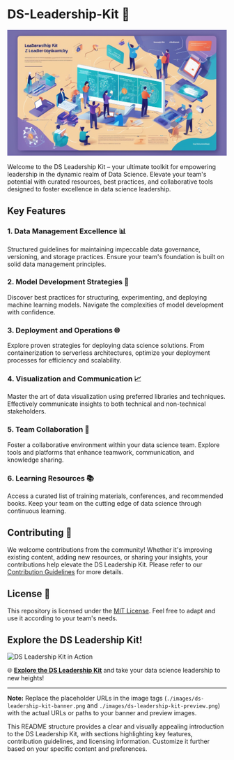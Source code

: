 # DS-Leadership-Kit 🚀

![Data Science Leadership Kit](./docs/images/ds-leadership-kit-banner.png)

Welcome to the DS Leadership Kit – your ultimate toolkit for empowering leadership in the dynamic realm of Data Science. Elevate your team's potential with curated resources, best practices, and collaborative tools designed to foster excellence in data science leadership.

## Key Features

### 1. Data Management Excellence 📊
Structured guidelines for maintaining impeccable data governance, versioning, and storage practices. Ensure your team's foundation is built on solid data management principles.

### 2. Model Development Strategies 🤖
Discover best practices for structuring, experimenting, and deploying machine learning models. Navigate the complexities of model development with confidence.

### 3. Deployment and Operations 🌐
Explore proven strategies for deploying data science solutions. From containerization to serverless architectures, optimize your deployment processes for efficiency and scalability.

### 4. Visualization and Communication 📈
Master the art of data visualization using preferred libraries and techniques. Effectively communicate insights to both technical and non-technical stakeholders.

### 5. Team Collaboration 🤝
Foster a collaborative environment within your data science team. Explore tools and platforms that enhance teamwork, communication, and knowledge sharing.

### 6. Learning Resources 📚
Access a curated list of training materials, conferences, and recommended books. Keep your team on the cutting edge of data science through continuous learning.

## Contributing 👥

We welcome contributions from the community! Whether it's improving existing content, adding new resources, or sharing your insights, your contributions help elevate the DS Leadership Kit. Please refer to our [Contribution Guidelines](CONTRIBUTING.md) for more details.

## License 📝

This repository is licensed under the [MIT License](LICENSE). Feel free to adapt and use it according to your team's needs.

## Explore the DS Leadership Kit!

![DS Leadership Kit in Action](./docs/images/ds-leadership-kit-preview.png)

🌐 **[Explore the DS Leadership Kit](#)** and take your data science leadership to new heights!

---

**Note:** Replace the placeholder URLs in the image tags (`./images/ds-leadership-kit-banner.png` and `./images/ds-leadership-kit-preview.png`) with the actual URLs or paths to your banner and preview images.

This README structure provides a clear and visually appealing introduction to the DS Leadership Kit, with sections highlighting key features, contribution guidelines, and licensing information. Customize it further based on your specific content and preferences.

